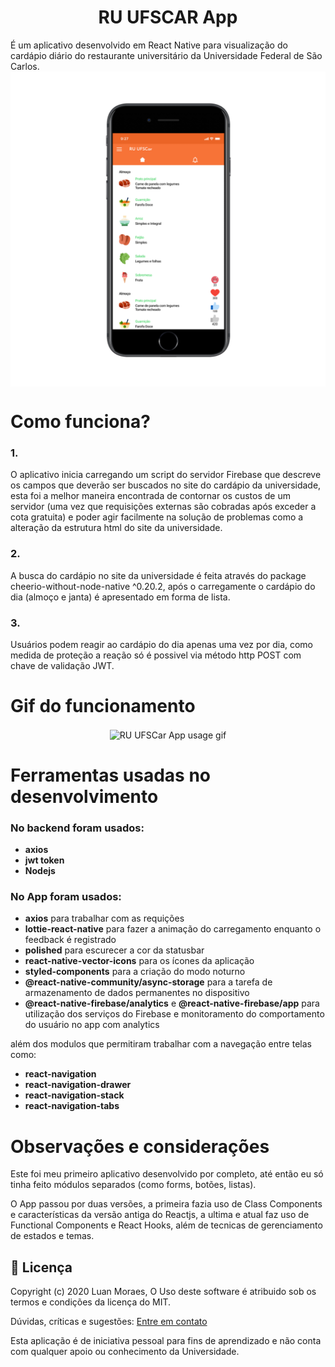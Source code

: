 <h1 align="center">RU UFSCAR App</h1>
É um aplicativo desenvolvido em React Native para visualização do cardápio diário do restaurante universitário da Universidade Federal de São Carlos.

<div align=center>
<img align="center" alt="RU UFSCar App image mockup" src="/assets/imgs_readme/iphone7ru_app.png" width="600px"/>
</div>

<h1>Como funciona?</h1>

<h3>1.</h3>
<p>O aplicativo inicia carregando um script do servidor Firebase que descreve os campos que deverão ser buscados no site do cardápio da universidade, esta foi a melhor maneira encontrada de contornar os custos de um servidor (uma vez que requisições externas são cobradas após exceder a cota gratuita) e poder agir facilmente na solução de problemas como a alteração da estrutura html do site da universidade.</p>

<h3>2.</h3>
<p>A busca do cardápio no site da universidade é feita através do package cheerio-without-node-native ^0.20.2, após o carregamente o cardápio do dia (almoço e janta) é apresentado em forma de lista.</p>

<h3>3.</h3>
<p>Usuários podem reagir ao cardápio do dia apenas uma vez por dia, como medida de proteção a reação só é possivel via método http POST com chave de validação JWT.</p>

<h1>Gif do funcionamento</h1>

<div align="center">
<img alt="RU UFSCar App usage gif" align="center" src="/assets/imgs_readme/Screenrecorder_app_usage.gif" height="400px"/>
</div>
  
<h1>Ferramentas usadas no desenvolvimento</h1>
<H3>No backend foram usados:</H3>

* 	**axios**
* 	**jwt token**
* 	**Nodejs**

<H3>No App foram usados:</H3>

* 	**axios** para trabalhar com as requições
* 	**lottie-react-native** para fazer a animação do carregamento enquanto o feedback é registrado
* 	**polished** para escurecer a cor da statusbar
* 	**react-native-vector-icons** para os ícones da aplicação
* 	**styled-components** para a criação do modo noturno
* 	**@react-native-community/async-storage** para a tarefa de armazenamento de dados permanentes no dispositivo
* 	**@react-native-firebase/analytics** e **@react-native-firebase/app** para utilização dos serviços do Firebase e monitoramento do comportamento do usuário no app com analytics

além dos modulos que permitiram trabalhar com a navegação entre telas como:

* 	**react-navigation**
* 	**react-navigation-drawer**
* 	**react-navigation-stack**
* 	**react-navigation-tabs**

<h1>Observações e considerações</h1>

<p>Este foi meu primeiro aplicativo desenvolvido por completo, até então eu só tinha feito módulos separados (como forms, botões, listas).</p>

<p>O App passou por duas versões, a primeira fazia uso de Class Components e características da versão antiga do Reactjs, a ultima e atual faz uso de Functional Components e React Hooks, além de tecnicas de gerenciamento de estados e temas.</p>

## :memo: Licença

Copyright (c) 2020 Luan Moraes, O Uso deste software é atribuido sob os termos e condições da licença do MIT.

Dúvidas, críticas e sugestões: [Entre em contato][linkedin]

Esta aplicação é de iniciativa pessoal para fins de aprendizado e não conta com qualquer apoio ou conhecimento da Universidade.

[linkedin]: https://www.linkedin.com/in/luanmoraex/
